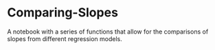 # Comparing-Slopes
A notebook with a series of functions that allow for the comparisons of slopes from different regression models.
